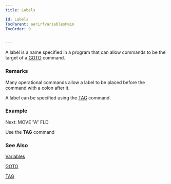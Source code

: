 ```yaml
---
title: Labels

Id: Labels
TocParent: aerLrfVariablesMain
TocOrder: 9


---
```


A label is a name specified in a program that can allow commands to be the target of a [GOTO](GOTO.html) command. 

### Remarks
Many operational commands allow a label to be placed before the command with a colon after it. 

A label can be specified using the [TAG](TAG.html) command. 

### Example
Next: MOVE "A" FLD 

Use the **TAG** command 

### See Also
[Variables](aerLrfVariablesMain.html)

[GOTO](GOTO.html)

[TAG](TAG.html) 
